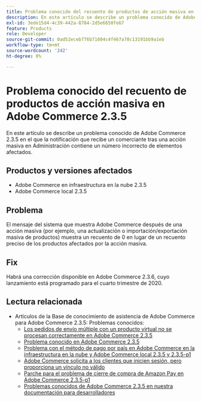 ```yaml
---
title: Problema conocido del recuento de productos de acción masiva en Adobe Commerce 2.3.5
description: En este artículo se describe un problema conocido de Adobe Commerce 2.3.5 en el que la notificación que recibe un comerciante tras una acción masiva en Administración contiene un número incorrecto de elementos afectados.
exl-id: 3ede15d4-4c39-442a-8784-2d5e6650fe67
feature: Products
role: Developer
source-git-commit: 0ad52eceb776b71604c4f467a70c13191bb9a1eb
workflow-type: tm+mt
source-wordcount: '242'
ht-degree: 0%

---
```


# Problema conocido del recuento de productos de acción masiva en Adobe Commerce 2.3.5

En este artículo se describe un problema conocido de Adobe Commerce 2.3.5 en el que la notificación que recibe un comerciante tras una acción masiva en Administración contiene un número incorrecto de elementos afectados.

## Productos y versiones afectados

* Adobe Commerce en infraestructura en la nube 2.3.5
* Adobe Commerce local 2.3.5

## Problema

El mensaje del sistema que muestra Adobe Commerce después de una acción masiva (por ejemplo, una actualización o importación/exportación masiva de productos) muestra un recuento de 0 en lugar de un recuento preciso de los productos afectados por la acción masiva.

## Fix

Habrá una corrección disponible en Adobe Commerce 2.3.6, cuyo lanzamiento está programado para el cuarto trimestre de 2020.

## Lectura relacionada

* Artículos de la Base de conocimiento de asistencia de Adobe Commerce para Adobe Commerce 2.3.5: Problemas conocidos:
   * [Los pedidos de envío múltiple con un producto virtual no se procesan correctamente en Adobe Commerce 2.3.5](/help/troubleshooting/miscellaneous/magento-2-3-5-known-issue-virtual-product-multi-ship-orders.md)
   * [Problema conocido en Adobe Commerce 2.3.5](/help/troubleshooting/storefront/product-comparison-known-issue-in-magento-2-3-5.md)
   * [Problema con el método de pago por país en Adobe Commerce en la infraestructura en la nube y Adobe Commerce local 2.3.5 y 2.3.5-p1](/help/troubleshooting/known-issues-patches-attached/magento-2-3-5-2-3-5-p1-patch-country-payment-issue.md)
   * [Adobe Commerce solicita a los clientes que inicien sesión, pero proporciona un vínculo no válido](/help/troubleshooting/known-issues-patches-attached/magento-prompts-customers-log-in-invalid-link.md)
   * [Parche para el problema de cierre de compra de Amazon Pay en Adobe Commerce 2.3.5-p1](/help/troubleshooting/payments/patch-for-amazon-pay-checkout-issue-in-magento-2-3-5-p1.md)
   * [Problemas conocidos de Adobe Commerce 2.3.5 en nuestra documentación para desarrolladores](https://devdocs.magento.com/guides/v2.3/release-notes/release-notes-2-3-5-commerce.html#known-issues)
